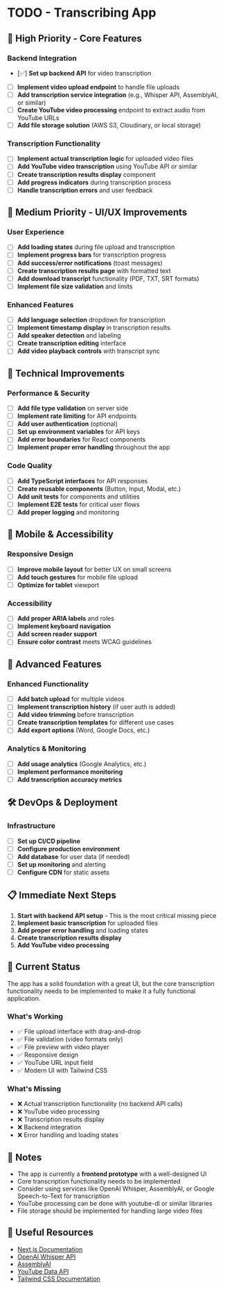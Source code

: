 # TODO - Transcribing App

## 🚀 High Priority - Core Features

### Backend Integration

- [✅] **Set up backend API** for video transcription
- [ ] **Implement video upload endpoint** to handle file uploads
- [ ] **Add transcription service integration** (e.g., Whisper API, AssemblyAI, or similar)
- [ ] **Create YouTube video processing** endpoint to extract audio from YouTube URLs
- [ ] **Add file storage solution** (AWS S3, Cloudinary, or local storage)

### Transcription Functionality

- [ ] **Implement actual transcription logic** for uploaded video files
- [ ] **Add YouTube video transcription** using YouTube API or similar
- [ ] **Create transcription results display** component
- [ ] **Add progress indicators** during transcription process
- [ ] **Handle transcription errors** and user feedback

## 🎨 Medium Priority - UI/UX Improvements

### User Experience

- [ ] **Add loading states** during file upload and transcription
- [ ] **Implement progress bars** for transcription progress
- [ ] **Add success/error notifications** (toast messages)
- [ ] **Create transcription results page** with formatted text
- [ ] **Add download transcript** functionality (PDF, TXT, SRT formats)
- [ ] **Implement file size validation** and limits

### Enhanced Features

- [ ] **Add language selection** dropdown for transcription
- [ ] **Implement timestamp display** in transcription results
- [ ] **Add speaker detection** and labeling
- [ ] **Create transcription editing** interface
- [ ] **Add video playback controls** with transcript sync

## 🔧 Technical Improvements

### Performance & Security

- [ ] **Add file type validation** on server side
- [ ] **Implement rate limiting** for API endpoints
- [ ] **Add user authentication** (optional)
- [ ] **Set up environment variables** for API keys
- [ ] **Add error boundaries** for React components
- [ ] **Implement proper error handling** throughout the app

### Code Quality

- [ ] **Add TypeScript interfaces** for API responses
- [ ] **Create reusable components** (Button, Input, Modal, etc.)
- [ ] **Add unit tests** for components and utilities
- [ ] **Implement E2E tests** for critical user flows
- [ ] **Add proper logging** and monitoring

## 📱 Mobile & Accessibility

### Responsive Design

- [ ] **Improve mobile layout** for better UX on small screens
- [ ] **Add touch gestures** for mobile file upload
- [ ] **Optimize for tablet** viewport

### Accessibility

- [ ] **Add proper ARIA labels** and roles
- [ ] **Implement keyboard navigation**
- [ ] **Add screen reader support**
- [ ] **Ensure color contrast** meets WCAG guidelines

## 🚀 Advanced Features

### Enhanced Functionality

- [ ] **Add batch upload** for multiple videos
- [ ] **Implement transcription history** (if user auth is added)
- [ ] **Add video trimming** before transcription
- [ ] **Create transcription templates** for different use cases
- [ ] **Add export options** (Word, Google Docs, etc.)

### Analytics & Monitoring

- [ ] **Add usage analytics** (Google Analytics, etc.)
- [ ] **Implement performance monitoring**
- [ ] **Add transcription accuracy metrics**

## 🛠️ DevOps & Deployment

### Infrastructure

- [ ] **Set up CI/CD pipeline**
- [ ] **Configure production environment**
- [ ] **Add database** for user data (if needed)
- [ ] **Set up monitoring** and alerting
- [ ] **Configure CDN** for static assets

## 📋 Immediate Next Steps

1. **Start with backend API setup** - This is the most critical missing piece
2. **Implement basic transcription** for uploaded files
3. **Add proper error handling** and loading states
4. **Create transcription results display**
5. **Add YouTube video processing**

## 🎯 Current Status

The app has a solid foundation with a great UI, but the core transcription functionality needs to be implemented to make it a fully functional application.

### What's Working

- ✅ File upload interface with drag-and-drop
- ✅ File validation (video formats only)
- ✅ File preview with video player
- ✅ Responsive design
- ✅ YouTube URL input field
- ✅ Modern UI with Tailwind CSS

### What's Missing

- ❌ Actual transcription functionality (no backend API calls)
- ❌ YouTube video processing
- ❌ Transcription results display
- ❌ Backend integration
- ❌ Error handling and loading states

## 📝 Notes

- The app is currently a **frontend prototype** with a well-designed UI
- Core transcription functionality needs to be implemented
- Consider using services like OpenAI Whisper, AssemblyAI, or Google Speech-to-Text for transcription
- YouTube processing can be done with youtube-dl or similar libraries
- File storage should be implemented for handling large video files

## 🔗 Useful Resources

- [Next.js Documentation](https://nextjs.org/docs)
- [OpenAI Whisper API](https://openai.com/blog/openai-whisper)
- [AssemblyAI](https://www.assemblyai.com/)
- [YouTube Data API](https://developers.google.com/youtube/v3)
- [Tailwind CSS Documentation](https://tailwindcss.com/docs) 